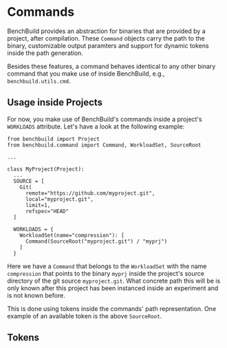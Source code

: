 # Commands

BenchBuild provides an abstraction for binaries that are provided by a project,
after compilation. These ``Command`` objects carry the path to the binary,
customizable output paramters and support for dynamic tokens inside the path
generation.

Besides these features, a command behaves identical to any other binary
command that you make use of inside BenchBuild, e.g., ``benchbuild.utils.cmd``.

## Usage inside Projects

For now, you make use of BenchBuild's commands inside a project's ``WORKLOADS``
attribute. Let's have a look at the following example:

```
from benchbuild import Project
from benchbuild.command import Command, WorkloadSet, SourceRoot

...

class MyProject(Project):
  ...
  SOURCE = [
    Git(
      remote="https://github.com/myproject.git",
      local="myproject.git",
      limit=1,
      refspec="HEAD"
  ]

  WORKLOADS = {
    WorkloadSet(name="compression"): [
      Command(SourceRoot("myproject.git") / "myprj")
    ]
  }
```

Here we have a ``Command`` that belongs to the ``WorkloadSet`` with the name
``compression`` that points to the binary ``myprj`` inside the project's
source directory of the git source ``myproject.git``. What concrete path
this will be is only known after this project has been instanced inside
an experiment and is not known before.

This is done using tokens inside the commands' path representation. One
example of an available token is the above ``SourceRoot``.

## Tokens
